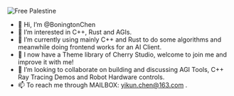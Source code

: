 ![Free Palestine](https://freepalestinemovement.org/wp-content/uploads/2013/06/banner.jpg)
- 👋 Hi, I’m @BoningtonChen
- 👀 I’m interested in C++, Rust and AGIs.
- 🌱 I’m currently using mainly C++ and Rust to do some algorithms and meanwhile doing frontend works for an AI Client.
- 🥰 I now have a Theme library of Cherry Studio, welcome to join me and improve it with me!
- 💞️ I’m looking to collaborate on building and discussing AGI Tools, C++ Ray Tracing Demos and Robot Hardware controls.
- 📫 To reach me through MAILBOX: yikun.chen@163.com .

<!---
BoningtonChen/BoningtonChen is a ✨ special ✨ repository because its `README.md` (this file) appears on your GitHub profile.
You can click the Preview link to take a look at your changes.
--->
